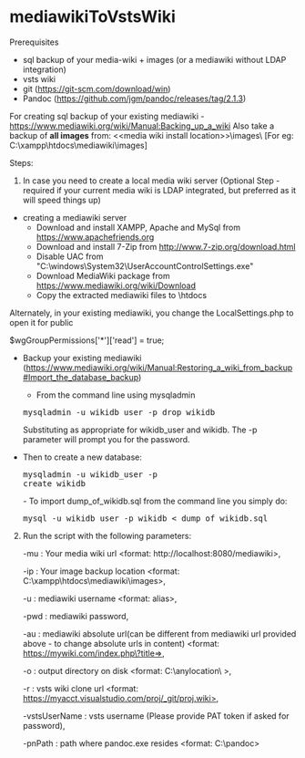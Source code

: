 # mediawikiToVstsWiki

Prerequisites
- sql backup of your media-wiki + images (or a mediawiki without LDAP integration)
- vsts wiki
- git (https://git-scm.com/download/win)
- Pandoc (https://github.com/jgm/pandoc/releases/tag/2.1.3)

For creating sql backup of your existing mediawiki - https://www.mediawiki.org/wiki/Manual:Backing_up_a_wiki
Also take a backup of **all images** from:
 \<\<media wiki install location\>\>\images\ [For eg: C:\xampp\htdocs\mediawiki\images]

Steps:
1) In case you need to create a local media wiki server (Optional Step - required if your current media wiki is LDAP integrated, but preferred as it will speed things up)
  - creating a mediawiki server
    - Download and install XAMPP, Apache and MySql from https://www.apachefriends.org
    - Download and install 7-Zip from http://www.7-zip.org/download.html
    -	Disable UAC from "C:\windows\System32\UserAccountControlSettings.exe"
    - Download MediaWiki package from https://www.mediawiki.org/wiki/Download
    - Copy the extracted mediawiki files to \htdocs
  
  Alternately, in your existing mediawiki, you change the LocalSettings.php to open it for public 
  
  $wgGroupPermissions['*']['read'] = true;
  
  - Backup your existing mediawiki (https://www.mediawiki.org/wiki/Manual:Restoring_a_wiki_from_backup#Import_the_database_backup)
    - From the command line using mysqladmin
    <pre>mysqladmin -u wikidb_user -p drop wikidb</pre>
    Substituting as appropriate for wikidb_user and wikidb. The -p parameter will prompt you for the password.

   - Then to create a new database:
    <pre>mysqladmin -u wikidb_user -p create wikidb</pre>
    - To import dump_of_wikidb.sql from the command line you simply do:
      <pre>mysql -u wikidb_user -p wikidb < dump_of_wikidb.sql</pre>
    

2) Run the script with the following parameters:
    
    -mu : Your media wiki url <format: http://localhost:8080/mediawiki>,
    
    -ip : Your image backup location <format: C:\xampp\htdocs\mediawiki\images>, 
    
    -u : mediawiki username <format: alias>,
    
    -pwd : mediawiki password,
    
    -au : mediawiki absolute url(can be different from mediawiki url provided above - to change absolute urls in content) <format: https://mywiki.com/index.php\?title=>, 
    
    -o : output directory on disk <format: C:\anylocation\ >,
    
    -r : vsts wiki clone url <format: https://myacct.visualstudio.com/proj/_git/proj.wiki>,
    
    -vstsUserName : vsts username (Please provide PAT token if asked for password),
    
    -pnPath : path where pandoc.exe resides <format: C:\pandoc\>

  
